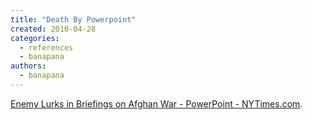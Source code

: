 ```yaml
---
title: "Death By Powerpoint"
created: 2010-04-28
categories: 
  - references
  - banapana
authors: 
  - banapana
---
```


[Enemy Lurks in Briefings on Afghan War - PowerPoint - NYTimes.com](http://www.nytimes.com/2010/04/27/world/27powerpoint.html?partner=rss&emc=rss).
